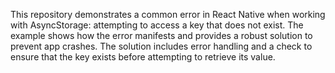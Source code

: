 This repository demonstrates a common error in React Native when working with AsyncStorage: attempting to access a key that does not exist.  The example shows how the error manifests and provides a robust solution to prevent app crashes.  The solution includes error handling and a check to ensure that the key exists before attempting to retrieve its value.